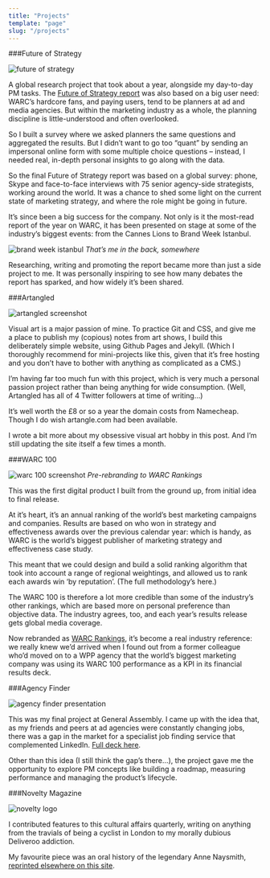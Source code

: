 ```yaml
---
title: "Projects"
template: "page"
slug: "/projects"
---
```


###Future of Strategy

![future of strategy](/media/projects-fos.png)

A global research project that took about a year, alongside my day-to-day PM tasks. The [Future of Strategy report](/media/future-of-strategy.pdf) was also based on a big user need: WARC’s hardcore fans, and paying users, tend to be planners at ad and media agencies. But within the marketing industry as a whole, the planning discipline is little-understood and often overlooked.

So I built a survey where we asked planners the same questions and aggregated the results. But I didn’t want to go too “quant” by sending an impersonal online form with some multiple choice questions – instead, I needed real, in-depth personal insights to go along with the data.

So the final Future of Strategy report was based on a global survey: phone, Skype and face-to-face interviews with 75 senior agency-side strategists, working around the world. It was a chance to shed some light on the current state of marketing strategy, and where the role might be going in future.

It’s since been a big success for the company. Not only is it the most-read report of the year on WARC, it has been presented on stage at some of the industry’s biggest events: from the Cannes Lions to Brand Week Istanbul.

![brand week istanbul](/media/projects-fos-2.jpeg)
*That’s me in the back, somewhere*

Researching, writing and promoting the report became more than just a side project to me. It was personally inspiring to see how many debates the report has sparked, and how widely it’s been shared.

###Artangled

![artangled screenshot](/media/projects-artangled-1.png)

Visual art is a major passion of mine. To practice Git and CSS, and give me a place to publish my (copious) notes from art shows, I build this deliberately simple website, using Github Pages and Jekyll. (Which I thoroughly recommend for mini-projects like this, given that it’s free hosting and you don’t have to bother with anything as complicated as a CMS.)

I’m having far too much fun with this project, which is very much a personal passion project rather than being anything for wide consumption. (Well, Artangled has all of 4 Twitter followers at time of writing…)

It’s well worth the £8 or so a year the domain costs from Namecheap. Though I do wish artangle.com had been available.

I wrote a bit more about my obsessive visual art hobby in this post. And I’m still updating the site itself a few times a month.

###WARC 100

![warc 100 screenshot](/media/projects-warc100-1.png)
*Pre-rebranding to WARC Rankings*

This was the first digital product I built from the ground up, from initial idea to final release.

At it’s heart, it’s an annual ranking of the world’s best marketing campaigns and companies. Results are based on who won in strategy and effectiveness awards over the previous calendar year: which is handy, as WARC is the world’s biggest publisher of marketing strategy and effectiveness case study.

This meant that we could design and build a solid ranking algorithm that took into account a range of regional weightings, and allowed us to rank each awards win ‘by reputation’. (The full methodology’s here.)

The WARC 100 is therefore a lot more credible than some of the industry’s other rankings, which are based more on personal preference than objective data. The industry agrees, too, and each year’s results release gets global media coverage.

Now rebranded as [WARC Rankings](https://www.warc.com/rankings), it’s become a real industry reference: we really knew we’d arrived when I found out from a former colleague who’d moved on to a WPP agency that the world’s biggest marketing company was using its WARC 100 performance as a KPI in its financial results deck.

###Agency Finder

![agency finder presentation](/media/projects-agency-finder-1.png)

This was my final project at General Assembly. I came up with the idea that, as my friends and peers at ad agencies were constantly changing jobs, there was a gap in the market for a specialist job finding service that complemented LinkedIn. [Full deck here](https://www.slideshare.net/secret/JtXgtAa9Zyl32i).

Other than this idea (I still think the gap’s there…), the project gave me the opportunity to explore PM concepts like building a roadmap, measuring performance and managing the product’s lifecycle.

###Novelty Magazine

![novelty logo](/media/projects-novelty-magazine-1.png)

I contributed features to this cultural affairs quarterly, writing on anything from the travials of being a cyclist in London to my morally dubious Deliveroo addiction.

My favourite piece was an oral history of the legendary Anne Naysmith, [reprinted elsewhere on this site](https://josephclift.com/writing/miss-naysmith).